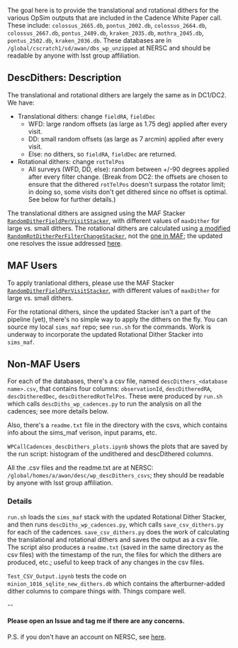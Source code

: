 The goal here is to provide the translational and rotational dithers for the various OpSim outputs that are included in the Cadence White Paper call. These include: `colossus_2665.db`, `pontus_2002.db`, `colossus_2664.db`,  `colossus_2667.db`, `pontus_2489.db`, `kraken_2035.db`,  `mothra_2045.db`, `pontus_2502.db`, `kraken_2036.db`. These databases are in `/global/cscratch1/sd/awan/dbs_wp_unzipped` at NERSC and should be readable by anyone with lsst group affiliation.

## DescDithers: Description
The translational and rotational dithers are largely the same as in DC1/DC2. We have:
- Translational dithers: change `fieldRA`, `fieldDec`
    - WFD: large random offsets (as large as 1.75 deg) applied after every visit.
    - DD: small random offsets (as large as 7 arcmin) applied after every visit.
    - Else: no dithers, so `fieldRA`, `fieldDec` are returned.
- Rotational dithers: change `rotTelPos`
    - All surveys (WFD, DD, else): random between +/-90 degrees applied after every filter change. (Break from DC2: the offsets are chosen to ensure that the dithered `rotTelPos` doesn't surpass the rotator limit; in doing so, some visits don't get dithered since no offset is optimal. See below for further details.)

The translational dithers are assigned using the MAF Stacker [`RandomDitherFieldPerVisitStacker`](https://github.com/lsst/sims_maf/blob/97988f6bc30c216fffb41e6da0a7d201e919b9ca/python/lsst/sims/maf/stackers/ditherStackers.py#L190), with different values of `maxDither` for large vs. small dithers. The rotational dithers are calculated using [a modified `RandomRotDitherPerFilterChangeStacker`](https://github.com/humnaawan/sims_maf/tree/rot-stacker-fix), not the [one in MAF](https://github.com/lsst/sims_maf/blob/97988f6bc30c216fffb41e6da0a7d201e919b9ca/python/lsst/sims/maf/stackers/ditherStackers.py#L958); the updated one resolves the issue addressed [here](https://github.com/lsst/sims_maf/issues/151). 

## MAF Users
To apply tranlational dithers, please use the MAF Stacker [`RandomDitherFieldPerVisitStacker`](https://github.com/lsst/sims_maf/blob/97988f6bc30c216fffb41e6da0a7d201e919b9ca/python/lsst/sims/maf/stackers/ditherStackers.py#L190), with different values of `maxDither` for large vs. small dithers.

For the rotational dithers, since the updated Stacker isn't a part of the pipeline (yet), there's no simple way to apply the dithers on the fly. You can source my local `sims_maf` repo; see `run.sh` for the commands. Work is underway to incorporate the updated Rotational Dither Stacker into `sims_maf`.

## Non-MAF Users
For each of the databases, there's a csv file, named `descDithers_<database name>.csv`, that contains four columns: `observationId`, `descDitheredRA`, `descDitheredDec`, `descDitheredRotTelPos`. These were produced by `run.sh` which calls `descDiths_wp_cadences.py` to run the analysis on all the cadences; see more details below.

Also, there's a `readme.txt` file in the directory with the csvs, which contains info about the sims_maf verison, input params, etc.

`WPCallCadences_descDithers_plots.ipynb` shows the plots that are saved by the run script: histogram of the undithered and descDithered columns.

All the .csv files and the readme.txt are at NERSC: `/global/homes/a/awan/desc/wp_descDithers_csvs`; they should be readable by anyone with lsst group affiliation.

### Details
`run.sh` loads the `sims_maf` stack with the updated Rotational Dither Stacker, and then runs `descDiths_wp_cadences.py`, which calls `save_csv_dithers.py` for each of the cadences. `save_csv_dithers.py` does the work of calculating the translational and rotational dithers and saves the output as a csv file. The script also produces a `readme.txt` (saved in the same directory as the csv files) with the timestamp of the run, the files for which the dithers are produced, etc.; useful to keep track of any changes in the csv files.

`Test_CSV_Output.ipynb` tests the code on `minion_1016_sqlite_new_dithers.db` which contains the afterburner-added dither columns to compare things with. Things compare well.

--

#### Please open an Issue and tag me if there are any concerns.

P.S. if you don't have an account on NERSC, see [here](https://confluence.slac.stanford.edu/display/LSSTDESC/Getting+Started+at+NERSC).




